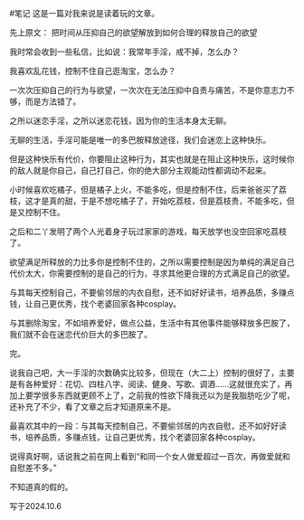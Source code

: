 #笔记 
这是一篇对我来说是读着玩的文章。

先上原文：
把时间从压抑自己的欲望解放到如何合理的释放自己的欲望

我时常会收到一些私信，比如说：我常年手淫，戒不掉，怎么办？

我喜欢乱花钱，控制不住自己逛淘宝，怎么办？

一次次压抑自己的行为与欲望，一次次在无法压抑中自责与痛苦，不是你意志力不够，而是方法错了。

之所以迷恋手淫，之所以迷恋花钱，因为你的生活本身太无聊。

无聊的生活，手淫可能是唯一的多巴胺释放途径，我们会迷恋上这种快乐。

但是这种快乐有代价，你要阻止这种行为，其实也就是在阻止这种快乐，这时候你的敌人就是你自己，自己打自己，你的绝大部分主观能动性都调动不起来。

小时候喜欢吃橘子，但是橘子上火，不能多吃，但是控制不住，后来爸爸买了荔枝，这才是真的甜，于是不想吃橘子了，开始吃荔枝，但是荔枝贵，不能多吃，但是又控制不住。

之后和二丫发明了两个人光着身子玩过家家的游戏，每天放学也没空回家吃荔枝了。

欲望满足所释放的力比多你是控制不住的，之所以需要控制是因为单纯的满足自己代价太大，你需要控制的是自己的行为，寻求其他更合理的方式满足自己的欲望。

与其每天控制自己，不要偷邻居的内衣自慰，还不如好好读书，培养品质，多赚点钱，让自己更优秀，找个老婆回家各种cosplay。

与其删除淘宝，不如培养爱好，做点公益，生活中有其他事件能够释放多巴胺了，我们就不会在迷恋代价巨大的多巴胺了。

完。

说我自己吧，大一手淫的次数确实比较多，但现在（大二上）控制的很好了，主要是有各种爱好：花切、四柱八字、阅读、健身、写歌、调酒……这就很充实了，再加上要学很多东西就更顾不上了，之前我的性欲下降我还以为是我脂肪吃少了呢，还补充了不少，看了文章之后才知道原来不是。

最喜欢其中的一段：与其每天控制自己，不要偷邻居的内衣自慰，还不如好好读书，培养品质，多赚点钱，让自己更优秀，找个老婆回家各种cosplay。

说得真好啊，话说我之前在网上看到“和同一个女人做爱超过一百次，再做爱就和自慰差不多。”

不知道真的假的。

写于2024.10.6